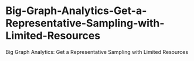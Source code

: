 # Big-Graph-Analytics-Get-a-Representative-Sampling-with-Limited-Resources
Big Graph Analytics: Get a Representative Sampling with Limited Resources
